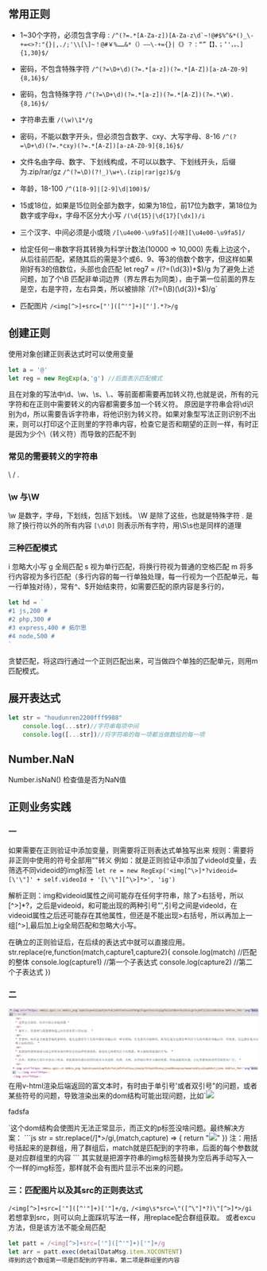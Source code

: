 ## 常用正则
* 1~30个字符，必须包含字母 : ```/^(?=.*[A-Za-z])[A-Za-z\d`~!@#$%^&*()_\-+=<>?:"{}|,./;'\\[\]~！@#￥%……&*（）——\-+={}|《》？：“”【】、；‘'，。、]{1,30}$/```
* 密码，不包含特殊字符  `/^(?=\D+\d)(?=.*[a-z])(?=.*[A-Z])[a-zA-Z0-9]{8,16}$/`
* 密码，包含特殊字符  `/^(?=\D+\d)(?=.*[a-z])(?=.*[A-Z])(?=.*\W).{8,16}$/`

* 字符串去重  `/(\w)\1*/g`

* 密码，不能以数字开头，但必须包含数字、cxy、大写字母、8-16  `/^(?=\D+\d)(?=.*cxy)(?=.*[A-Z])[a-zA-Z0-9]{8,16}$/`

* 文件名由字母、数字、下划线构成，不可以以数字、下划线开头，后缀为.zip/rar/gz  `/^(?=\D)(?!_)\w+\.(zip|rar|gz)$/g`

* 年龄，18-100 `/^(1[8-9]|[2-9]\d|100)$/`

* 15或18位，如果是15位则全部为数字，如果为18位，前17位为数字，第18位为数字或字母x，字母不区分大小写  `/(\d{15}|\d{17}[\dx])/i`

* 三个汉字、中间必须是小或晓  `/[\u4e00-\u9fa5][小晓][\u4e00-\u9fa5]/`

* 给定任何一串数字将其转换为科学计数法(10000 => 10,000)
先看上边这个，从后往前匹配，紧随其后的需是3个或6、9、等3的倍数个数字，但这样如果刚好有3的倍数位，头部也会匹配
let reg7 = /(?=(\d{3})+$)/g
为了避免上述问题，加了个\B 匹配非单词边界（界左界右为同类），由于第一位前面的界左是空，右是字符，左右异类，所以被排除
`/(?=(\B)(\d{3})+$)/g`

* 匹配图片  `/<img[^>]+src=["']([^'"]+)["'].*?>/g`

## 创建正则
使用对象创建正则表达式时可以使用变量
```js
let a = '@'
let reg = new RegExp(a,'g') //后面表示匹配模式
```
且在对象的写法中\d、\w、\s、\\.、等前面都需要再加转义符\,也就是说，所有的元字符和在正则中需要转义的内容都需要多加一个转义符。
原因是字符串会将\d识别为d，所以需要告诉字符串，将他识别为转义符。如果对象型写法正则识别不出来，则可以打印这个正则里的字符串内容，检查它是否和期望的正则一样，有时正是因为少个\（转义符）而导致的匹配不到

### 常见的需要转义的字符串
\  /  .

### \w 与\W
\w 是数字，字母，下划线，包括下划线。
\W 是除了这些，也就是特殊字符
.  是除了换行符以外的所有内容
`[\d\D]` 则表示所有字符，用\S\s也是同样的道理

### 三种匹配模式
i 忽略大小写
g 全局匹配
s 视为单行匹配，将换行符视为普通的空格匹配
m 将多行内容视为多行匹配（多行内容的每一行单独处理，每一行视为一个匹配单元，每一行单独对待），常有^、$开始结束符，如需要匹配的原内容是多行的，
```js
let hd = `
#1 js,200 #
#2 php,300 #
#3 express,400 # 拓尔思
#4 node,500 #
`
```
贪婪匹配，将这四行通过一个正则匹配出来，可当做四个单独的匹配单元，则用m匹配模式。

## 展开表达式
```js
let str = "houdunren2200fff9988"
    console.log(...str)//字符串每项中间
    console.log([...str])//将字符串的每一项都当做数组的每一项
```

## Number.NaN
Number.isNaN() 检查值是否为NaN值

## 正则业务实践
### 一
如果需要在正则验证中添加变量，则需要将正则表达式单独写出来
规则：需要将非正则中使用的符号全部用"\"转义
例如：就是正则验证中添加了videoId变量，去筛选不同videoid的img标签
`let re = new RegExp('<img[^\>]*?videoid=[\'\"]' + self.videoId + '[\'\"][^\>]*>', 'ig')`

解析正则：img和videoid属性之间可能存在任何字符串，除了>右括号，所以[^\>]*?，之后是videoid，和可能出现的两种引号"',引号之间是videoId，在videoid属性之后还可能存在其他属性，但还是不能出现>右括号，所以再加上一组[^\>],最后加上ig全局匹配和忽略大小写。

在确立的正则验证后，在后续的表达式中就可以直接应用。
str.replace(re,function(match,capture1,capture2){
    console.log(match)  //匹配的整体
    console.log(capture1)  //第一个子表达式
    console.log(capture2)  //第二个子表达式
})

### 二
<img src="./dom_err.png" alt="">
在用v-html渲染后端返回的富文本时，有时由于单引号'或者双引号"的问题，或者某些符号的问题，导致渲染出来的dom结构可能出现问题，比如`<img src="fasfa"><p>fadsfa</p></img>`这个dom结构会使图片无法正常显示，而正文的p标签没啥问题。最终解决方案：
```js
str = str.replace(/<img\s*src=\"([^\"]*?)\"[^>]*>/gi,(match,capture) => {
    return "<img src='"+capture+"'>"
})
注：用括号括起来的是群组，用了群组后，match就是匹配到的字符串，后面的每个参数就是对应群组里的内容
```
其实就是把源字符串的img标签替换为空后再手动写入一个一样的img标签，那样就不会有图片显示不出来的问题。

### 三：匹配图片以及其src的正则表达式
`/<img[^>]+src=['"]([^'"]+)['"]+/g,`
`/<img\s*src=\"([^\"]*?)\"[^>]*>/gi`
若想拿到src，则可以向上面踩坑写法一样，用replace配合群组获取。
或者excu方法，但是该方法不能全局匹配
```js
let patt = /<img[^>]+src=['"]([^'"]+)['"]+/g
let arr = patt.exec(detailDataMsg.item.XQCONTENT)
得到的这个数组第一项是匹配到的字符串，第二项是群组里的内容
```

